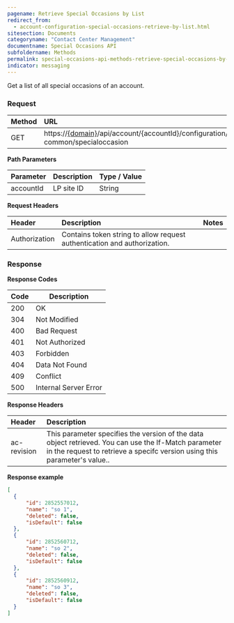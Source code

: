 ```yaml
---
pagename: Retrieve Special Occasions by List
redirect_from:
  - account-configuration-special-occasions-retrieve-by-list.html
sitesection: Documents
categoryname: "Contact Center Management"
documentname: Special Occasions API
subfoldername: Methods
permalink: special-occasions-api-methods-retrieve-special-occasions-by-list.html
indicator: messaging
---
```


Get a list of all special occasions of an account.

### Request

| Method | URL |
| :-------- | :------ |
| GET  | https://[{domain}](/agent-domain-domain-api.html)/api/account/{accountId}/configuration/ac-common/specialoccasion |

**Path Parameters**

 |Parameter  |Description |  Type / Value |
 |:----------- | :------------ | :--------------- |
 |accountId | LP site ID | String

**Request Headers**

 |Header | Description| Notes |
 |:------- | :-------------- | :--- |
 |Authorization | Contains token string to allow request authentication and authorization.

### Response

**Response Codes**

| Code | Description           |
|------|-----------------------|
| 200  | OK                    |
| 304  | Not Modified          |
| 400  | Bad Request           |
| 401  | Not Authorized        |
| 403  | Forbidden             |
| 404  | Data Not Found        |
| 409  | Conflict              |
| 500  | Internal Server Error |

**Response Headers**

 |Header|  Description|
 |:-------|   :-----  |
 |ac-revision|  This parameter specifies the version of the data object retrieved. You can use the If-Match parameter in the request to retrieve a specifc version using this parameter's value..|

 **Response example**

```json
[
  {
      "id": 2852557012,
      "name": "so 1",
      "deleted": false,
      "isDefault": false
  },
  {
      "id": 2852560712,
      "name": "so 2",
      "deleted": false,
      "isDefault": false
  },
  {
      "id": 2852560912,
      "name": "so 3",
      "deleted": false,
      "isDefault": false
  }
]
```
